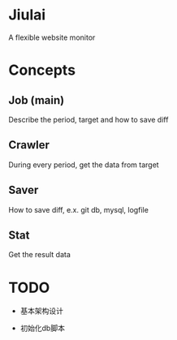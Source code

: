 # Jiulai
A flexible website monitor

# Concepts

## Job (main)

Describe the period, target and how to save diff

## Crawler

During every period, get the data from target

## Saver

How to save diff, e.x. git db,  mysql, logfile

## Stat

Get the result data

# TODO

- 基本架构设计

- 初始化db脚本
